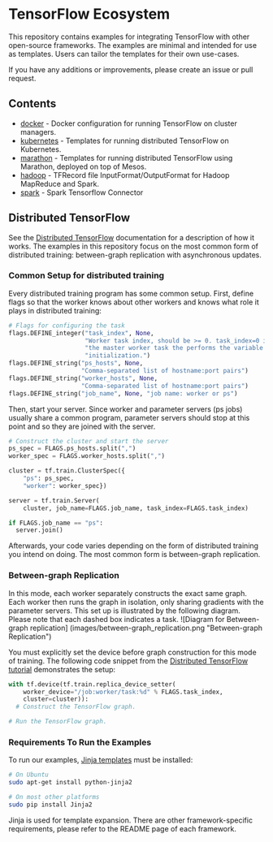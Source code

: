 # TensorFlow Ecosystem

This repository contains examples for integrating TensorFlow with other
open-source frameworks. The examples are minimal and intended for use as
templates. Users can tailor the templates for their own use-cases.

If you have any additions or improvements, please create an issue or pull
request.

## Contents

- [docker](docker) - Docker configuration for running TensorFlow on
  cluster managers.
- [kubernetes](kubernetes) - Templates for running distributed TensorFlow on
  Kubernetes.
- [marathon](marathon) - Templates for running distributed TensorFlow using
  Marathon, deployed on top of Mesos.
- [hadoop](hadoop) - TFRecord file InputFormat/OutputFormat for Hadoop MapReduce
  and Spark.
- [spark](spark) - Spark Tensorflow Connector

## Distributed TensorFlow

See the [Distributed TensorFlow](https://www.tensorflow.org/versions/master/how_tos/distributed/index.html)
documentation for a description of how it works. The examples in this
repository focus on the most common form of distributed training: between-graph
replication with asynchronous updates.

### Common Setup for distributed training

Every distributed training program has some common setup. First, define flags so
that the worker knows about other workers and knows what role it plays in
distributed training:

```python
# Flags for configuring the task
flags.DEFINE_integer("task_index", None,
                     "Worker task index, should be >= 0. task_index=0 is "
                     "the master worker task the performs the variable "
                     "initialization.")
flags.DEFINE_string("ps_hosts", None,
                    "Comma-separated list of hostname:port pairs")
flags.DEFINE_string("worker_hosts", None,
                    "Comma-separated list of hostname:port pairs")
flags.DEFINE_string("job_name", None, "job name: worker or ps")
```

Then, start your server. Since worker and parameter servers (ps jobs) usually
share a common program, parameter servers should stop at this point and so they
are joined with the server.

```python
# Construct the cluster and start the server
ps_spec = FLAGS.ps_hosts.split(",")
worker_spec = FLAGS.worker_hosts.split(",")

cluster = tf.train.ClusterSpec({
    "ps": ps_spec,
    "worker": worker_spec})

server = tf.train.Server(
    cluster, job_name=FLAGS.job_name, task_index=FLAGS.task_index)

if FLAGS.job_name == "ps":
  server.join()
```

Afterwards, your code varies depending on the form of distributed training you
intend on doing. The most common form is between-graph replication.

### Between-graph Replication

In this mode, each worker separately constructs the exact same graph. Each
worker then runs the graph in isolation, only sharing gradients with the
parameter servers. This set up is illustrated by the following diagram. Please
note that each dashed box indicates a task.
![Diagram for Between-graph replication]
  (images/between-graph_replication.png "Between-graph Replication")

You must explicitly set the device before graph construction for this mode of
training. The following code snippet from the
[Distributed TensorFlow tutorial](https://www.tensorflow.org/versions/master/how_tos/distributed/index.html)
demonstrates the setup:

```python
with tf.device(tf.train.replica_device_setter(
    worker_device="/job:worker/task:%d" % FLAGS.task_index,
    cluster=cluster)):
  # Construct the TensorFlow graph.

# Run the TensorFlow graph.
```

### Requirements To Run the Examples

To run our examples, [Jinja templates](http://jinja.pocoo.org/) must be installed:

```sh
# On Ubuntu
sudo apt-get install python-jinja2

# On most other platforms
sudo pip install Jinja2
```

Jinja is used for template expansion. There are other framework-specific
requirements, please refer to the README page of each framework.

